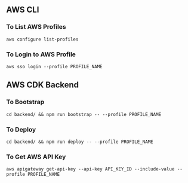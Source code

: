 ## AWS CLI

### To List AWS Profiles

```aws configure list-profiles```

### To Login to AWS Profile

```aws sso login --profile PROFILE_NAME```

## AWS CDK Backend

### To Bootstrap

```cd backend/ && npm run bootstrap -- --profile PROFILE_NAME```

### To Deploy

```cd backend/ && npm run deploy -- --profile PROFILE_NAME```

### To Get AWS API Key

```aws apigateway get-api-key --api-key API_KEY_ID --include-value --profile PROFILE_NAME```
